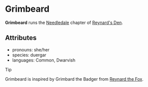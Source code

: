 # Grimbeard

**Grimbeard** runs the [Needledale](../needledale.md) chapter of [Reynard's Den](../../../organizations/reynards-den).

## Attributes

- pronouns: she/her
- species: duergar
- languages: Common, Dwarvish

> [!TIP]
> Grimbeard is inspired by Grimbard the Badger from [Reynard the Fox](https://en.wikipedia.org/wiki/Reynard_the_Fox).
